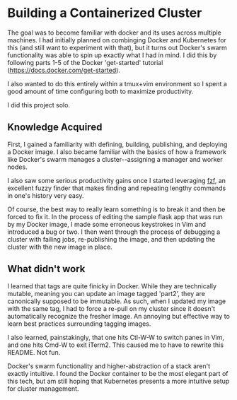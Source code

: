# Building a Containerized Cluster
The goal was to become familiar with docker and its uses across multiple machines. I had initially planned on combinging Docker and Kubernetes for this (and still want to experiment with that), but it turns out Docker's swarm functionality was able to spin up exactly what I had in mind. I did this by following parts 1-5 of the Docker 'get-started' tutorial (https://docs.docker.com/get-started).

I also wanted to do this entirely within a tmux+vim environment so I spent a good amount of time configuring both to maximize productivity.

I did this project solo.

## Knowledge Acquired
First, I gained a familiarity with defining, building, publishing, and deploying a Docker image. I also became familiar with the basics of how a framework like Docker's swarm manages a cluster--assigning a manager and worker nodes. 

I also saw some serious productivity gains once I started leveraging [fzf](https://github.com/junegunn/fzf), an excellent fuzzy finder that makes finding and repeating lengthy commands in one's history very easy. 

Of course, the best way to really learn something is to break it and then be forced to fix it. In the process of editing the sample flask app that was run by my Docker image, I made some erroneous keystrokes in Vim and introduced a bug or two. I then went through the process of debugging a cluster with failing jobs, re-publishing the image, and then updating the cluster with the new image in place.

## What didn't work
I learned that tags are quite finicky in Docker. While they are technically mutable, meaning you can update an image tagged 'part2', they are canonically supposed to be immutable. As such, when I updated my image with the same tag, I had to force a re-pull on my cluster since it doesn't automatically recognize the fresher image. An annoying but effective way to learn best practices surrounding tagging images.

I also learned, painstakingly, that one hits Ctl-W-W to switch panes in Vim, and one hits Cmd-W to exit iTerm2. This caused me to have to rewrite this README. Not fun.

Docker's swarm functionality and higher-abstraction of a stack aren't exactly intuitive. I found the Docker container to be the most elegant part of this tech, but am still hoping that Kubernetes presents a more intuitive setup for cluster management.

